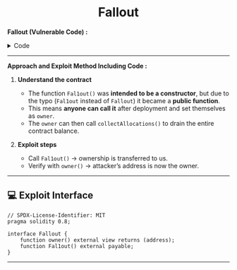 <div align="center">

# Fallout

</div>



**Fallout (Vulnerable Code) :**


<details>
<summary>Code</summary>

```solidity

// SPDX-License-Identifier: MIT
pragma solidity ^0.6.0;

import "openzeppelin-contracts-06/math/SafeMath.sol";

contract Fallout {
    using SafeMath for uint256;

    mapping(address => uint256) allocations;
    address payable public owner;

    /* constructor */
    function Fal1out() public payable {
        owner = msg.sender;
        allocations[owner] = msg.value;
    }

    modifier onlyOwner() {
        require(msg.sender == owner, "caller is not the owner");
        _;
    }

    function allocate() public payable {
        allocations[msg.sender] = allocations[msg.sender].add(msg.value);
    }

    function sendAllocation(address payable allocator) public {
        require(allocations[allocator] > 0);
        allocator.transfer(allocations[allocator]);
    }

    function collectAllocations() public onlyOwner {
        msg.sender.transfer(address(this).balance);
    }

    function allocatorBalance(address allocator) public view returns (uint256) {
        return allocations[allocator];
    }
}

```

</details>

---------

**Approach and Exploit Method Including Code :** 

1. **Understand the contract**
   - The function `Fal1out()` was **intended to be a constructor**, but due to the typo (`Fal1out` instead of `Fallout`) it became a **public function**.  
   - This means **anyone can call it** after deployment and set themselves as `owner`.  
   - The `owner` can then call `collectAllocations()` to drain the entire contract balance.  

2. **Exploit steps**
   - Call `Fal1out()` → ownership is transferred to us.  
   - Verify with `owner()` → attacker’s address is now the owner.  
---

## 💻 Exploit Interface

```solidity
// SPDX-License-Identifier: MIT
pragma solidity 0.8;

interface Fallout {
    function owner() external view returns (address);
    function Fal1out() external payable;
}
```

---